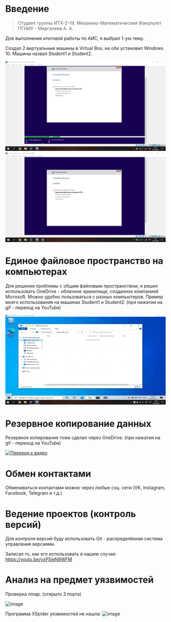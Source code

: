 # Введение

> Студент группы ИТХ-2-19, Механико-Математический Факультет ПГНИУ - Миргалеев А. А.

Для выполнения итоговой работы по АИС, я выбрал 1-ую тему.

Создал 2 виртуальные машины в Virtual Box, на обе установил Windows 10. Машины назвал Student1 и Student2.

![GitHub Logo](/Screenshot_1.png)
![GitHub Logo](/Screenshot_2.png)

# Единое файловое пространство на компьютерах

Для решения проблемы с общим файловым пространством, я решил использовать OneDrive - облачное хранилище, созданное компанией Microsoft. Можно удобно пользоваться с разных компьютеров.
Пример моего использования на машинах Student1 и Student2: (при нажатии на gif - переход на YouTube)

[![Переход к видео](/Пример1.gif)](https://youtu.be/fkByYIvWn1w)

# Резервное копирование данных

Резервное копирование тоже сделал через OneDrive: (при нажатии на gif - переход на YouTube)

[![Переход к видео](/Резервное-копирование.gif)](https://youtu.be/8w0bvZ_balY)

# Обмен контактами

Обмениваться контактами можно через любые соц. сети (VK, Instagram, Facebook, Telegram и т.д.)

# Ведение проектов (контроль версий)

Для контроля версий буду использовать Git - распределённая система управления версиями.

Записал то, как его использовать в нашем случае: https://youtu.be/yxPSieN9WFM

# Анализ на предмет уязвимостей

Проверка nmap: (открыто 3 порта)

![image](https://user-images.githubusercontent.com/56022576/113600949-2b24ff00-965a-11eb-9624-1d56bbbc773d.png)

Программа XSpider уязвимостей не нашла:
![image](https://user-images.githubusercontent.com/56022576/113703961-f44ff700-96f4-11eb-8ba6-8b4dbde1a6e2.png)

